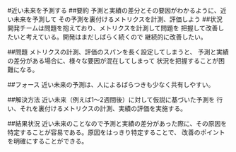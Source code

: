 #近い未来を予測する
##要約
予測と実績の差分とその要因がわかるように、近い未来を予測して
その予測を裏付けるメトリクスを計測、評価しよう
##状況
開発チームは問題を抱えており、メトリクスを計測して問題を
把握して改善したいと考えている。開発はまだしばらく続くので
継続的に改善したい。

##問題
メトリクスの計測、評価のスパンを長く設定してしまうと、
予測と実績の差分がある場合に、様々な要因が混在してしまって
状況を把握することが困難になる。

##フォース
近い未来の予測は、人によるばらつきも少なく共有しやすい。

##解決方法
近い未来（例えば1〜2週間後）に対して仮説に基づいた予測を
行い、それを裏付けるメトリクスの計測、実績の評価を実施する。

##結果状況
近い未来のことなので予測と実績の差分があった際に、その原因を
特定することが容易である。原因をはっきり特定することで、
改善のポイントを明確にすることができる。

